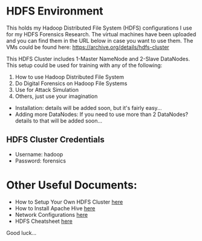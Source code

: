 # HDFS Environment

This holds my Hadoop Distributed File System (HDFS) configurations I use for my HDFS Forensics Research. The virtual machines have been uploaded and you can find them in the URL below in case you want to use them. The VMs could be found here:
https://archive.org/details/hdfs-cluster

This HDFS Cluster includes 1-Master NameNode and 2-Slave DataNodes. This setup could be used for training with any of the following:
1. How to use Hadoop Distributed File System
2. Do Digital Forensics on Hadoop File Systems
3. Use for Attack Simulation
4. Others, just use your imagination

- Installation: details will be added soon, but it's fairly easy...
- Adding more DataNodes: If you need to use more than 2 DataNodes? details to that will be added soon...

## HDFS Cluster Credentials
- Username: hadoop
- Password: forensics

# Other Useful Documents:
- How to Setup Your Own HDFS Cluster [here](https://github.com/ashemery/HDFS/blob/master/PUBLIC-Hadoop%20Cluster%20Setup.pdf)
- How to Install Apache Hive [here](https://github.com/ashemery/HDFS/blob/master/PUBLIC-Apache%20Hive.pdf)
- Network Configurations [here](https://github.com/ashemery/HDFS/blob/master/network-configuration.txt)
- HDFS Cheatsheet [here](https://github.com/ashemery/HDFS/blob/master/cheatsheet)

Good luck...

